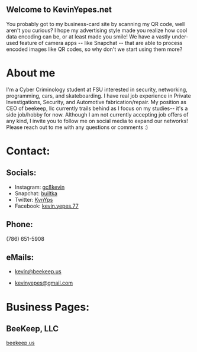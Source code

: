## Welcome to KevinYepes.net

You probably got to my business-card site by scanning my QR code, well aren't you curious? I hope my advertising style made you realize how cool data encoding can be, or at least made you smile! We have a vastly under-used feature of camera apps -- like Snapchat -- that are able to process encoded images like QR codes, so why don't we start using them more?

# About me
I'm a Cyber Criminology student at FSU interested in security, networking, programming, cars, and skateboarding. I have real job experience in Private Investigations, Security, and Automotive fabrication/repair. My position as CEO of beekeep, llc currently trails behind as I focus on my studies-- it's a side job/hobby for now. Although I am not currently accepting job offers of any kind, I invite you to follow me on social media to expand our networks! Please reach out to me with any questions or comments :)

# Contact:

## Socials:
- Instagram:
[gc8kevin](https://www.instagram.com/gc8kevin/)
- Snapchat:
[builtka](www.snapchat.com/add/builtka)
- Twitter:
[KvnYps](https://twitter.com/KvnYps)
- Facebook:
[kevin.yepes.77](https://www.facebook.com/kevin.yepes.77)


## Phone:
(786) 651-5908
## eMails:

- kevin@beekeep.us

- kevinyepes@gmail.com

# Business Pages:
## BeeKeep, LLC
[beekeep.us](beekeep.us)
